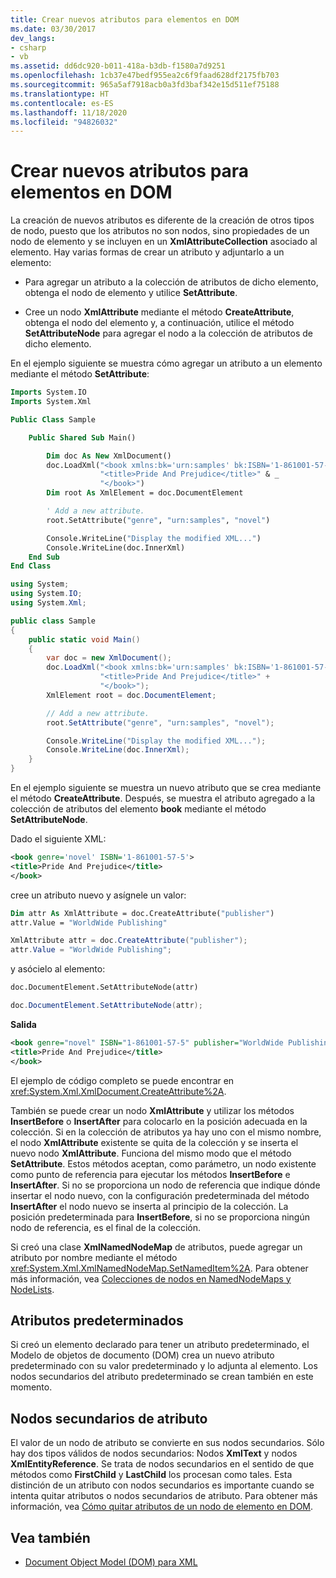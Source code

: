 ```yaml
---
title: Crear nuevos atributos para elementos en DOM
ms.date: 03/30/2017
dev_langs:
- csharp
- vb
ms.assetid: dd6dc920-b011-418a-b3db-f1580a7d9251
ms.openlocfilehash: 1cb37e47bedf955ea2c6f9faad628df2175fb703
ms.sourcegitcommit: 965a5af7918acb0a3fd3baf342e15d511ef75188
ms.translationtype: HT
ms.contentlocale: es-ES
ms.lasthandoff: 11/18/2020
ms.locfileid: "94826032"
---
```

# <a name="creating-new-attributes-for-elements-in-the-dom"></a>Crear nuevos atributos para elementos en DOM

La creación de nuevos atributos es diferente de la creación de otros tipos de nodo, puesto que los atributos no son nodos, sino propiedades de un nodo de elemento y se incluyen en un **XmlAttributeCollection** asociado al elemento. Hay varias formas de crear un atributo y adjuntarlo a un elemento:

- Para agregar un atributo a la colección de atributos de dicho elemento, obtenga el nodo de elemento y utilice **SetAttribute**.

- Cree un nodo **XmlAttribute** mediante el método **CreateAttribute**, obtenga el nodo del elemento y, a continuación, utilice el método **SetAttributeNode** para agregar el nodo a la colección de atributos de dicho elemento.

En el ejemplo siguiente se muestra cómo agregar un atributo a un elemento mediante el método **SetAttribute**:

```vb
Imports System.IO
Imports System.Xml

Public Class Sample

    Public Shared Sub Main()

        Dim doc As New XmlDocument()
        doc.LoadXml("<book xmlns:bk='urn:samples' bk:ISBN='1-861001-57-5'>" & _
                    "<title>Pride And Prejudice</title>" & _
                    "</book>")
        Dim root As XmlElement = doc.DocumentElement

        ' Add a new attribute.
        root.SetAttribute("genre", "urn:samples", "novel")

        Console.WriteLine("Display the modified XML...")
        Console.WriteLine(doc.InnerXml)
    End Sub
End Class
```  
  
```csharp
using System;
using System.IO;
using System.Xml;

public class Sample
{
    public static void Main()
    {
        var doc = new XmlDocument();
        doc.LoadXml("<book xmlns:bk='urn:samples' bk:ISBN='1-861001-57-5'>" +
                    "<title>Pride And Prejudice</title>" +
                    "</book>");
        XmlElement root = doc.DocumentElement;

        // Add a new attribute.
        root.SetAttribute("genre", "urn:samples", "novel");

        Console.WriteLine("Display the modified XML...");
        Console.WriteLine(doc.InnerXml);
    }
}
```

En el ejemplo siguiente se muestra un nuevo atributo que se crea mediante el método **CreateAttribute**. Después, se muestra el atributo agregado a la colección de atributos del elemento **book** mediante el método **SetAttributeNode**.

Dado el siguiente XML:
  
```xml
<book genre='novel' ISBN='1-861001-57-5'>
<title>Pride And Prejudice</title>
</book>
```

cree un atributo nuevo y asígnele un valor:

```vb
Dim attr As XmlAttribute = doc.CreateAttribute("publisher")
attr.Value = "WorldWide Publishing"
```

```csharp
XmlAttribute attr = doc.CreateAttribute("publisher");
attr.Value = "WorldWide Publishing";
```

y asócielo al elemento:

```vb
doc.DocumentElement.SetAttributeNode(attr)
```

```csharp
doc.DocumentElement.SetAttributeNode(attr);
```

**Salida**

```xml
<book genre="novel" ISBN="1-861001-57-5" publisher="WorldWide Publishing">
<title>Pride And Prejudice</title>
</book>
```

El ejemplo de código completo se puede encontrar en <xref:System.Xml.XmlDocument.CreateAttribute%2A>.

También se puede crear un nodo **XmlAttribute** y utilizar los métodos **InsertBefore** o **InsertAfter** para colocarlo en la posición adecuada en la colección. Si en la colección de atributos ya hay uno con el mismo nombre, el nodo **XmlAttribute** existente se quita de la colección y se inserta el nuevo nodo **XmlAttribute**. Funciona del mismo modo que el método **SetAttribute**. Estos métodos aceptan, como parámetro, un nodo existente como punto de referencia para ejecutar los métodos **InsertBefore** e **InsertAfter**. Si no se proporciona un nodo de referencia que indique dónde insertar el nodo nuevo, con la configuración predeterminada del método **InsertAfter** el nodo nuevo se inserta al principio de la colección. La posición predeterminada para **InsertBefore**, si no se proporciona ningún nodo de referencia, es el final de la colección.

Si creó una clase **XmlNamedNodeMap** de atributos, puede agregar un atributo por nombre mediante el método <xref:System.Xml.XmlNamedNodeMap.SetNamedItem%2A>. Para obtener más información, vea [Colecciones de nodos en NamedNodeMaps y NodeLists](node-collections-in-namednodemaps-and-nodelists.md).

## <a name="default-attributes"></a>Atributos predeterminados

Si creó un elemento declarado para tener un atributo predeterminado, el Modelo de objetos de documento (DOM) crea un nuevo atributo predeterminado con su valor predeterminado y lo adjunta al elemento. Los nodos secundarios del atributo predeterminado se crean también en este momento.

## <a name="attribute-child-nodes"></a>Nodos secundarios de atributo

El valor de un nodo de atributo se convierte en sus nodos secundarios. Sólo hay dos tipos válidos de nodos secundarios: Nodos **XmlText** y nodos **XmlEntityReference**. Se trata de nodos secundarios en el sentido de que métodos como **FirstChild** y **LastChild** los procesan como tales. Esta distinción de un atributo con nodos secundarios es importante cuando se intenta quitar atributos o nodos secundarios de atributo. Para obtener más información, vea [Cómo quitar atributos de un nodo de elemento en DOM](removing-attributes-from-an-element-node-in-the-dom.md).

## <a name="see-also"></a>Vea también

- [Document Object Model (DOM) para XML](xml-document-object-model-dom.md)
